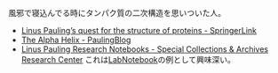 風邪で寝込んでる時にタンパク質の二次構造を思いついた人。

- [Linus Pauling’s quest for the structure of proteins - SpringerLink](https://link.springer.com/article/10.1007/s11224-009-9565-2)
- [The Alpha Helix - PaulingBlog](https://paulingblog.wordpress.com/2011/03/09/the-alpha-helix/)
- [Linus Pauling Research Notebooks - Special Collections & Archives Research Center](http://scarc.library.oregonstate.edu/coll/pauling/rnb/) これは[LabNotebook](LabNotebook)の例として興味深い。
